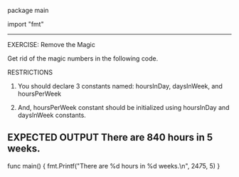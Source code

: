 package main

import "fmt"

 ---------------------------------------------------------
 EXERCISE: Remove the Magic

  Get rid of the magic numbers in the following code.

 RESTRICTIONS
  1. You should declare 3 constants named:
       hoursInDay, daysInWeek, and hoursPerWeek

  2. And, hoursPerWeek constant should be initialized
     using hoursInDay and daysInWeek constants.

 EXPECTED OUTPUT
  There are 840 hours in 5 weeks.
 ---------------------------------------------------------

func main() {
	fmt.Printf("There are %d hours in %d weeks.\n",
		24*7*5, 5)
}